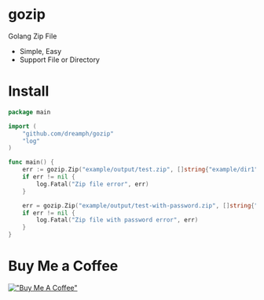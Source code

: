 # gozip

Golang Zip File
- Simple, Easy
- Support File or Directory

Install
=======
```go
package main

import (
	"github.com/dreamph/gozip"
	"log"
)

func main() {
	err := gozip.Zip("example/output/test.zip", []string{"example/dir1", "example/test-file.txt"})
	if err != nil {
		log.Fatal("Zip file error", err)
	}

	err = gozip.Zip("example/output/test-with-password.zip", []string{"example/dir1", "example/test-file.txt"}, "password")
	if err != nil {
		log.Fatal("Zip file with password error", err)
	}
}
```

Buy Me a Coffee
=======
[!["Buy Me A Coffee"](https://www.buymeacoffee.com/assets/img/custom_images/orange_img.png)](https://www.buymeacoffee.com/dreamph)
